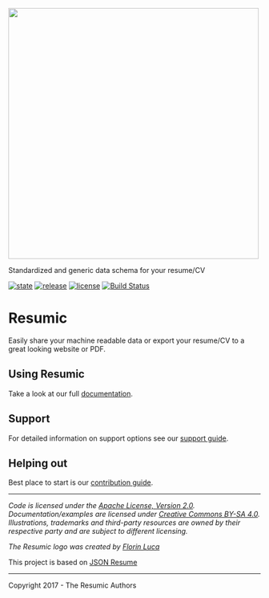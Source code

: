 <a href='https://resumic.org'><img src='https://raw.githubusercontent.com/resumic/schema/master/media/logo.svg?sanitize=true' width='500'/></a>

Standardized and generic data schema for your resume/CV

 [![state](https://img.shields.io/badge/state-alpha-blue.svg)]() [![release](https://img.shields.io/github/release/resumic/schema.svg)](https://github.com/resumic/schema/releases) [![license](https://img.shields.io/github/license/resumic/schema.svg)](LICENSE) [![Build Status](https://travis-ci.org/resumic/schema.svg?branch=master)](https://travis-ci.org/resumic/schema)



# Resumic
Easily share your machine readable data or export your resume/CV to a great looking website or PDF.

## Using Resumic
Take a look at our full [documentation](/docs).

## Support
For detailed information on support options see our [support guide](/SUPPORT.md).

## Helping out
Best place to start is our [contribution guide](/CONTRIBUTING.md).

----

*Code is licensed under the [Apache License, Version 2.0](/LICENSE).*  
*Documentation/examples are licensed under [Creative Commons BY-SA 4.0](/docs/LICENSE).*  
*Illustrations, trademarks and third-party resources are owned by their respective party and are subject to different licensing.*

*The Resumic logo was created by [Florin Luca](https://99designs.com/profiles/florinluca)*

This project is based on [JSON Resume](https://github.com/jsonresume)

---

Copyright 2017 - The Resumic Authors
